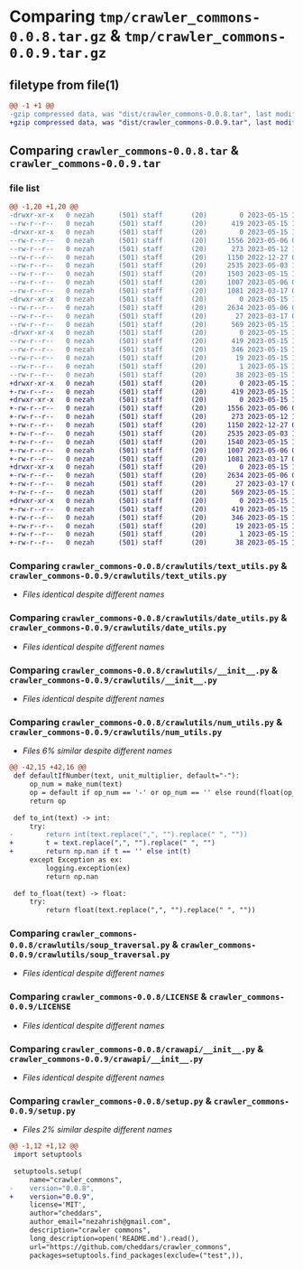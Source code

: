 # Comparing `tmp/crawler_commons-0.0.8.tar.gz` & `tmp/crawler_commons-0.0.9.tar.gz`

## filetype from file(1)

```diff
@@ -1 +1 @@
-gzip compressed data, was "dist/crawler_commons-0.0.8.tar", last modified: Mon May 15 10:10:59 2023, max compression
+gzip compressed data, was "dist/crawler_commons-0.0.9.tar", last modified: Mon May 15 10:18:18 2023, max compression
```

## Comparing `crawler_commons-0.0.8.tar` & `crawler_commons-0.0.9.tar`

### file list

```diff
@@ -1,20 +1,20 @@
-drwxr-xr-x   0 nezah      (501) staff       (20)        0 2023-05-15 10:10:59.000000 crawler_commons-0.0.8/
--rw-r--r--   0 nezah      (501) staff       (20)      419 2023-05-15 10:10:59.000000 crawler_commons-0.0.8/PKG-INFO
-drwxr-xr-x   0 nezah      (501) staff       (20)        0 2023-05-15 10:10:59.000000 crawler_commons-0.0.8/crawlutils/
--rw-r--r--   0 nezah      (501) staff       (20)     1556 2023-05-06 07:27:29.000000 crawler_commons-0.0.8/crawlutils/text_utils.py
--rw-r--r--   0 nezah      (501) staff       (20)      273 2023-05-12 10:44:28.000000 crawler_commons-0.0.8/crawlutils/log.py
--rw-r--r--   0 nezah      (501) staff       (20)     1150 2022-12-27 06:40:36.000000 crawler_commons-0.0.8/crawlutils/date_utils.py
--rw-r--r--   0 nezah      (501) staff       (20)     2535 2023-05-03 17:15:32.000000 crawler_commons-0.0.8/crawlutils/__init__.py
--rw-r--r--   0 nezah      (501) staff       (20)     1503 2023-05-15 10:10:57.000000 crawler_commons-0.0.8/crawlutils/num_utils.py
--rw-r--r--   0 nezah      (501) staff       (20)     1007 2023-05-06 07:56:32.000000 crawler_commons-0.0.8/crawlutils/soup_traversal.py
--rw-r--r--   0 nezah      (501) staff       (20)     1081 2023-03-17 05:39:07.000000 crawler_commons-0.0.8/LICENSE
-drwxr-xr-x   0 nezah      (501) staff       (20)        0 2023-05-15 10:10:59.000000 crawler_commons-0.0.8/crawapi/
--rw-r--r--   0 nezah      (501) staff       (20)     2634 2023-05-06 07:54:17.000000 crawler_commons-0.0.8/crawapi/__init__.py
--rw-r--r--   0 nezah      (501) staff       (20)       27 2023-03-17 05:41:21.000000 crawler_commons-0.0.8/README.md
--rw-r--r--   0 nezah      (501) staff       (20)      569 2023-05-15 10:10:57.000000 crawler_commons-0.0.8/setup.py
-drwxr-xr-x   0 nezah      (501) staff       (20)        0 2023-05-15 10:10:59.000000 crawler_commons-0.0.8/crawler_commons.egg-info/
--rw-r--r--   0 nezah      (501) staff       (20)      419 2023-05-15 10:10:59.000000 crawler_commons-0.0.8/crawler_commons.egg-info/PKG-INFO
--rw-r--r--   0 nezah      (501) staff       (20)      346 2023-05-15 10:10:59.000000 crawler_commons-0.0.8/crawler_commons.egg-info/SOURCES.txt
--rw-r--r--   0 nezah      (501) staff       (20)       19 2023-05-15 10:10:59.000000 crawler_commons-0.0.8/crawler_commons.egg-info/top_level.txt
--rw-r--r--   0 nezah      (501) staff       (20)        1 2023-05-15 10:10:59.000000 crawler_commons-0.0.8/crawler_commons.egg-info/dependency_links.txt
--rw-r--r--   0 nezah      (501) staff       (20)       38 2023-05-15 10:10:59.000000 crawler_commons-0.0.8/setup.cfg
+drwxr-xr-x   0 nezah      (501) staff       (20)        0 2023-05-15 10:18:18.000000 crawler_commons-0.0.9/
+-rw-r--r--   0 nezah      (501) staff       (20)      419 2023-05-15 10:18:18.000000 crawler_commons-0.0.9/PKG-INFO
+drwxr-xr-x   0 nezah      (501) staff       (20)        0 2023-05-15 10:18:18.000000 crawler_commons-0.0.9/crawlutils/
+-rw-r--r--   0 nezah      (501) staff       (20)     1556 2023-05-06 07:27:29.000000 crawler_commons-0.0.9/crawlutils/text_utils.py
+-rw-r--r--   0 nezah      (501) staff       (20)      273 2023-05-12 10:44:28.000000 crawler_commons-0.0.9/crawlutils/log.py
+-rw-r--r--   0 nezah      (501) staff       (20)     1150 2022-12-27 06:40:36.000000 crawler_commons-0.0.9/crawlutils/date_utils.py
+-rw-r--r--   0 nezah      (501) staff       (20)     2535 2023-05-03 17:15:32.000000 crawler_commons-0.0.9/crawlutils/__init__.py
+-rw-r--r--   0 nezah      (501) staff       (20)     1540 2023-05-15 10:18:16.000000 crawler_commons-0.0.9/crawlutils/num_utils.py
+-rw-r--r--   0 nezah      (501) staff       (20)     1007 2023-05-06 07:56:32.000000 crawler_commons-0.0.9/crawlutils/soup_traversal.py
+-rw-r--r--   0 nezah      (501) staff       (20)     1081 2023-03-17 05:39:07.000000 crawler_commons-0.0.9/LICENSE
+drwxr-xr-x   0 nezah      (501) staff       (20)        0 2023-05-15 10:18:18.000000 crawler_commons-0.0.9/crawapi/
+-rw-r--r--   0 nezah      (501) staff       (20)     2634 2023-05-06 07:54:17.000000 crawler_commons-0.0.9/crawapi/__init__.py
+-rw-r--r--   0 nezah      (501) staff       (20)       27 2023-03-17 05:41:21.000000 crawler_commons-0.0.9/README.md
+-rw-r--r--   0 nezah      (501) staff       (20)      569 2023-05-15 10:18:16.000000 crawler_commons-0.0.9/setup.py
+drwxr-xr-x   0 nezah      (501) staff       (20)        0 2023-05-15 10:18:18.000000 crawler_commons-0.0.9/crawler_commons.egg-info/
+-rw-r--r--   0 nezah      (501) staff       (20)      419 2023-05-15 10:18:18.000000 crawler_commons-0.0.9/crawler_commons.egg-info/PKG-INFO
+-rw-r--r--   0 nezah      (501) staff       (20)      346 2023-05-15 10:18:18.000000 crawler_commons-0.0.9/crawler_commons.egg-info/SOURCES.txt
+-rw-r--r--   0 nezah      (501) staff       (20)       19 2023-05-15 10:18:18.000000 crawler_commons-0.0.9/crawler_commons.egg-info/top_level.txt
+-rw-r--r--   0 nezah      (501) staff       (20)        1 2023-05-15 10:18:18.000000 crawler_commons-0.0.9/crawler_commons.egg-info/dependency_links.txt
+-rw-r--r--   0 nezah      (501) staff       (20)       38 2023-05-15 10:18:18.000000 crawler_commons-0.0.9/setup.cfg
```

### Comparing `crawler_commons-0.0.8/crawlutils/text_utils.py` & `crawler_commons-0.0.9/crawlutils/text_utils.py`

 * *Files identical despite different names*

### Comparing `crawler_commons-0.0.8/crawlutils/date_utils.py` & `crawler_commons-0.0.9/crawlutils/date_utils.py`

 * *Files identical despite different names*

### Comparing `crawler_commons-0.0.8/crawlutils/__init__.py` & `crawler_commons-0.0.9/crawlutils/__init__.py`

 * *Files identical despite different names*

### Comparing `crawler_commons-0.0.8/crawlutils/num_utils.py` & `crawler_commons-0.0.9/crawlutils/num_utils.py`

 * *Files 6% similar despite different names*

```diff
@@ -42,15 +42,16 @@
 def defaultIfNumber(text, unit_multiplier, default="-"):
     op_num = make_num(text)
     op = default if op_num == '-' or op_num == '' else round(float(op_num) * unit_multiplier)
     return op
 
 def to_int(text) -> int:
     try:
-        return int(text.replace(",", "").replace(" ", ""))
+        t = text.replace(",", "").replace(" ", "")
+        return np.nan if t == '' else int(t)
     except Exception as ex:
         logging.exception(ex)
         return np.nan
 
 def to_float(text) -> float:
     try:
         return float(text.replace(",", "").replace(" ", ""))
```

### Comparing `crawler_commons-0.0.8/crawlutils/soup_traversal.py` & `crawler_commons-0.0.9/crawlutils/soup_traversal.py`

 * *Files identical despite different names*

### Comparing `crawler_commons-0.0.8/LICENSE` & `crawler_commons-0.0.9/LICENSE`

 * *Files identical despite different names*

### Comparing `crawler_commons-0.0.8/crawapi/__init__.py` & `crawler_commons-0.0.9/crawapi/__init__.py`

 * *Files identical despite different names*

### Comparing `crawler_commons-0.0.8/setup.py` & `crawler_commons-0.0.9/setup.py`

 * *Files 2% similar despite different names*

```diff
@@ -1,12 +1,12 @@
 import setuptools
 
 setuptools.setup(
     name="crawler_commons",
-    version="0.0.8",
+    version="0.0.9",
     license='MIT',
     author="cheddars",
     author_email="nezahrish@gmail.com",
     description="crawler commons",
     long_description=open('README.md').read(),
     url="https://github.com/cheddars/crawler_commons",
     packages=setuptools.find_packages(exclude=("test",)),
```

